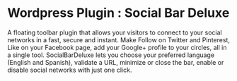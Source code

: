 Wordpress Plugin : Social Bar Deluxe
=====================================

A floating toolbar plugin that allows your visitors to connect to your social networks in a fast, secure and instant. Make Follow on Twitter and Pinterest, Like on your Facebook page, add your Google+ profile to your circles, all in a single tool. SocialBarDeluxe lets you choose your preferred language (English and Spanish), validate a URL, minimize or close the bar, enable or disable social networks with just one click.
